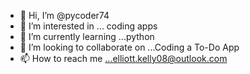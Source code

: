 - 👋 Hi, I’m @pycoder74
- 👀 I’m interested in ... coding apps
- 🌱 I’m currently learning ...python
- 💞️ I’m looking to collaborate on ...Coding a To-Do App
- 📫 How to reach me ...elliott.kelly08@outlook.com

<!---
pycoder74/pycoder74 is a ✨ special ✨ repository because its `README.md` (this file) appears on your GitHub profile.
You can click the Preview link to take a look at your changes.
--->
